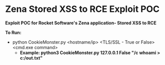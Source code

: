 # Zena Stored XSS to RCE Exploit POC

**Exploit POC for Rocket Software's Zena application- Stored XSS to RCE**

**To Run:**
- python CookieMonster.py <hostname/ip> <TLS/SSL - True or False> <cmd.exe command>
  - **Example: python3 CookieMonster.py 127.0.0.1 False "/c whoami > c:/out.txt"**
